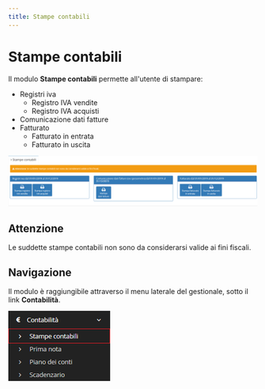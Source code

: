 ```yaml
---
title: Stampe contabili
---
```


# Stampe contabili

Il modulo **Stampe contabili** permette all'utente di stampare:

* Registri iva 
  * Registro IVA vendite
  * Registro IVA acquisti
* Comunicazione dati fatture
* Fatturato 
  * Fatturato in entrata
  * Fatturato in uscita

![Screenshot stampe contabili](../../../.gitbook/assets/opzionidistampecontabili.PNG)

## Attenzione

Le suddette stampe contabili non sono da considerarsi valide ai fini fiscali.

## Navigazione

Il modulo è raggiungibile attraverso il menu laterale del gestionale, sotto il link **Contabilità**.

![Screenshot navigazione stampe contabili](../../../.gitbook/assets/navigazionestampecontabili.PNG)

